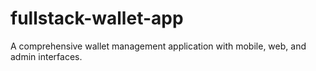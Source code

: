 # fullstack-wallet-app
A comprehensive wallet management application with mobile, web, and admin interfaces.
